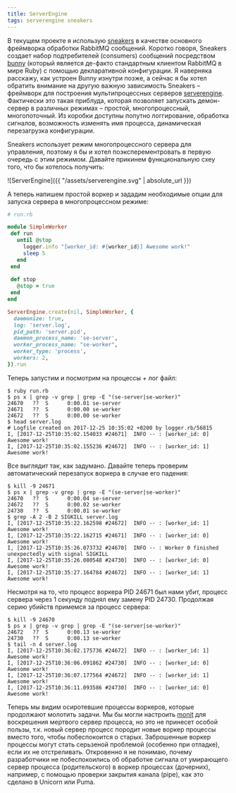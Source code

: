 ```yaml
---
title: ServerEngine
tags: serverengine sneakers
---
```


В текущем проекте я использую [sneakers](https://github.com/jondot/sneakers) в качестве основного фреймворка обработки RabbitMQ сообщений. Коротко говоря, Sneakers создает набор подтребителей (consumers) сообщений посредством [bunny](https://github.com/ruby-amqp/bunny) (который является де-факто стандартным клиентом RabbitMQ в мире Ruby) с помощью декларативной конфигурации. Я наверняка расскажу, как устроен Bunny изнутри позже, а сейчас я бы хотел обратить внимание на другую важную зависимость Sneakers – фреймворк для построения мультипроцессных серверов [serverengine](https://github.com/treasure-data/serverengine). Фактически это такая приблуда, которая позволяет запускать демон-сервер в различных режимах – простой, многопроцессный, многопоточный. Из коробки доступны попутно логгирование, обработка сигналов, возможность изменять имя процесса, динамическая перезагрузка конфигурации.
 

 Sneakers использует режим многопроцессного сервера для управления, поэтому я бы и хотел поэксперементровать в первую очередь с этим режимом. Давайте прикинем функциональную схеу того, что бы хотелось получить:
 
 ![ServerEngine]({{ "/assets/serverengine.svg" | absolute_url }})
 
 А теперь напишем простой воркер и зададим необходимые опции для запуска сервера в многопроцессном режиме:
 
 ```ruby
# run.rb 
 
module SimpleWorker
  def run
    until @stop
      logger.info "[worker_id: #{worker_id}] Awesome work!"
      sleep 5
    end
  end
  
  def stop
    @stop = true
  end
end

 ServerEngine.create(nil, SimpleWorker, {
   daemonize: true,
   log: 'server.log',
   pid_path: 'server.pid',
   daemon_process_name: 'se-server',
   worker_process_name: "se-worker",
   worker_type: 'process',
   workers: 2,
 }).run

 ```
 Теперь запустим и посмотрим на процессы + лог файл:
 ```
 $ ruby run.rb
 $ ps x | grep -v grep | grep -E "(se-server|se-worker)"
24670   ??  S      0:00.01 se-server
24671   ??  S      0:00.00 se-worker
24672   ??  S      0:00.00 se-worker
$ head server.log
# Logfile created on 2017-12-25 10:35:02 +0200 by logger.rb/56815
I, [2017-12-25T10:35:02.154033 #24671]  INFO -- : [worker_id: 0] Awesome work!
I, [2017-12-25T10:35:02.155236 #24672]  INFO -- : [worker_id: 1] Awesome work!
 ```
 Все выглядит так, как задумано. Давайте теперь проверим автоматический перезапуск воркера в случае его падения:
 ```
 $ kill -9 24671
 $ ps x | grep -v grep | grep -E "(se-server|se-worker)"
24670   ??  S      0:00.04 se-server
24672   ??  S      0:00.02 se-worker
24730   ??  S      0:00.01 se-worker
$ grep -A 2 -B 2 SIGKILL server.log
I, [2017-12-25T10:35:22.162598 #24672]  INFO -- : [worker_id: 1] Awesome work!
I, [2017-12-25T10:35:22.162715 #24671]  INFO -- : [worker_id: 0] Awesome work!
I, [2017-12-25T10:35:26.073732 #24670]  INFO -- : Worker 0 finished unexpectedly with signal SIGKILL
I, [2017-12-25T10:35:26.080548 #24730]  INFO -- : [worker_id: 0] Awesome work!
I, [2017-12-25T10:35:27.164784 #24672]  INFO -- : [worker_id: 1] Awesome work!
 ```
 Несмотря на то, что процесс воркера PID 24671 был нами убит, процесс сервера через 1 секунду поднял ему замену PID 24730. Продолжая серию убийств примемся за процесс сервера:
 ```
$ kill -9 24670
$ ps x | grep -v grep | grep -E "(se-server|se-worker)"
24672   ??  S      0:00.13 se-worker
24730   ??  S      0:00.13 se-worker
$ tail -n 4 server.log
I, [2017-12-25T10:36:02.175736 #24672]  INFO -- : [worker_id: 1] Awesome work!
I, [2017-12-25T10:36:06.091862 #24730]  INFO -- : [worker_id: 0] Awesome work!
I, [2017-12-25T10:36:07.177564 #24672]  INFO -- : [worker_id: 1] Awesome work!
I, [2017-12-25T10:36:11.093586 #24730]  INFO -- : [worker_id: 0] Awesome work!
 ```
 Теперь мы видим осиротевшие процессы воркеров, которые продолжают молотить задачи. Мы бы могли настроить [monit](https://mmonit.com/monit/documentation/monit.html) для воскрешения мертвого сервер процесса, но это не принесет особой пользы, т.к. новый сервер процесс породит новые воркер процессы вместо того, чтобы побеспокоится о старых. Заброшенные воркер процессы могут стать серьзеной проблемой (особенно при отладке), если их не отстреливать. Откровенно я не понимаю, почему разработчики не побеспокоились об обработке сигнала от умирающего сервер процесса (родительского) в воркер процессах (дочерних), например, с помощью проверки закрытия канала (pipe), как это сделано в Unicorn или Puma.  
